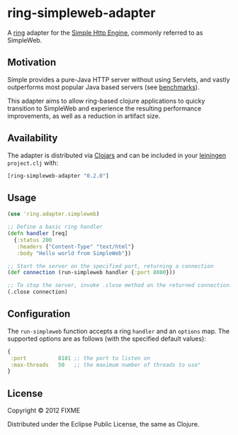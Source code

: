 # ring-simpleweb-adapter

A [ring](https://github.com/ring-clojure/ring) adapter for the [Simple Http Engine](http://www.simpleframework.org/), commonly referred to as SimpleWeb.

## Motivation

Simple provides a pure-Java HTTP server without using Servlets, and vastly outperforms most popular Java based servers (see [benchmarks](http://www.simpleframework.org/performance/comparison.php)).

This adapter aims to allow ring-based clojure applications to quicky transition to SimpleWeb and experience the resulting performance improvements, as well as a reduction in artifact size.

## Availability

The adapter is distributed via [Clojars](http://clojars.org/ring-simpleweb-adapter) and can be included in your [leiningen](http://leiningen.org/) `project.clj` with:

```clojure
[ring-simpleweb-adapter "0.2.0"]
```

## Usage

```clj
(use 'ring.adapter.simpleweb)

;; Define a basic ring handler
(defn handler [req]
  {:status 200
   :headers {"Content-Type" "text/html"}
   :body "Hello world from SimpleWeb"})

;; Start the server on the specified port, returning a connection
(def connection (run-simpleweb handler {:port 8080}))

;; To stop the server, invoke .close method on the returned connection.
(.close connection)
```

## Configuration

The `run-simpleweb` function accepts a ring `handler` and an `options` map. The supported options are as follows (with the specified default values):

```clj
{
 :port          8181 ;; the port to listen on
 :max-threads   50   ;; the maximum number of threads to use"
}
```

## License

Copyright © 2012 FIXME

Distributed under the Eclipse Public License, the same as Clojure.
